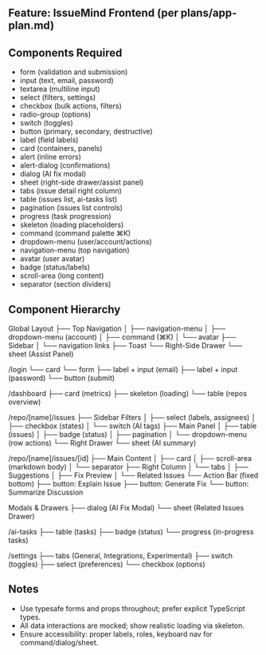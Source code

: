 ## Feature: IssueMind Frontend (per plans/app-plan.md)

## Components Required

- form (validation and submission)
- input (text, email, password)
- textarea (multiline input)
- select (filters, settings)
- checkbox (bulk actions, filters)
- radio-group (options)
- switch (toggles)
- button (primary, secondary, destructive)
- label (field labels)
- card (containers, panels)
- alert (inline errors)
- alert-dialog (confirmations)
- dialog (AI fix modal)
- sheet (right-side drawer/assist panel)
- tabs (issue detail right column)
- table (issues list, ai-tasks list)
- pagination (issues list controls)
- progress (task progression)
- skeleton (loading placeholders)
- command (command palette ⌘K)
- dropdown-menu (user/account/actions)
- navigation-menu (top navigation)
- avatar (user avatar)
- badge (status/labels)
- scroll-area (long content)
- separator (section dividers)

## Component Hierarchy

Global Layout
├── Top Navigation
│ ├── navigation-menu
│ ├── dropdown-menu (account)
│ ├── command (⌘K)
│ └── avatar
├── Sidebar
│ └── navigation links
├── Toast
└── Right-Side Drawer
└── sheet (Assist Panel)

/login
└── card
└── form
├── label + input (email)
├── label + input (password)
└── button (submit)

/dashboard
├── card (metrics)
├── skeleton (loading)
└── table (repos overview)

/repo/[name]/issues
├── Sidebar Filters
│ ├── select (labels, assignees)
│ ├── checkbox (states)
│ └── switch (AI tags)
├── Main Panel
│ ├── table (issues)
│ ├── badge (status)
│ ├── pagination
│ └── dropdown-menu (row actions)
└── Right Drawer
└── sheet (AI summary)

/repo/[name]/issues/[id]
├── Main Content
│ ├── card
│ ├── scroll-area (markdown body)
│ └── separator
├── Right Column
│ └── tabs
│ ├── Suggestions
│ ├── Fix Preview
│ └── Related Issues
└── Action Bar (fixed bottom)
├── button: Explain Issue
├── button: Generate Fix
└── button: Summarize Discussion

Modals & Drawers
├── dialog (AI Fix Modal)
└── sheet (Related Issues Drawer)

/ai-tasks
├── table (tasks)
├── badge (status)
└── progress (in-progress tasks)

/settings
├── tabs (General, Integrations, Experimental)
├── switch (toggles)
├── select (preferences)
└── checkbox (options)

## Notes

- Use typesafe forms and props throughout; prefer explicit TypeScript types.
- All data interactions are mocked; show realistic loading via skeleton.
- Ensure accessibility: proper labels, roles, keyboard nav for command/dialog/sheet.
